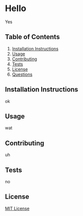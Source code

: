 # Hello

Yes
## Table of Contents
1. [Installation Instructions](#installation-instructions)
2. [Usage](#usage)
3. [Contributing](#contributing)
4. [Tests](#tests)
5. [License](#license)
6. [Questions](#questions)


## Installation Instructions
  
ok

## Usage
  
wat

## Contributing
  
uh

## Tests
  
no

## License
    
[MIT License](https://choosealicense.com/licenses/mit/)
